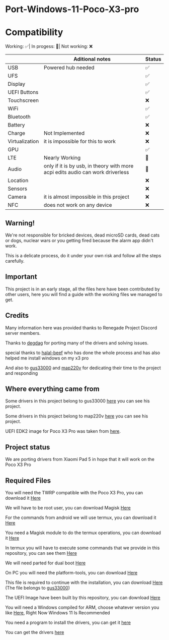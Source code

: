# Port-Windows-11-Poco-X3-pro 

# Compatibility

Working: ✅|
In progess: 🔶️|
Not working: ❌

|| Aditional notes | Status |
|---------------|------------------------|--------------------------|
| USB | Powered hub needed | ✅|
| UFS |  | ✅|
| Display | | ✅|
| UEFI Buttons |  | ✅|
| Touchscreen | | ❌|
| WiFi | | ✅|
| Bluetooth | | ✅|
| Battery |  | ❌|
| Charge | Not Implemented | ❌|
| Virtualization | it is impossible for this to work | ❌|
| GPU | | ✅|
| LTE | Nearly Working | 🔶️|
| Audio | only if it is by usb, in theory with more acpi edits audio can work driverless| 🔶️|
| Location |  | ❌|
| Sensors |  | ❌|
| Camera | it is almost impossible in this project | ❌|
| NFC | does not work on any device | ❌|

## Warning!
We're not responsible for bricked devices, dead microSD cards, dead cats or dogs, nuclear wars or you getting fired because the alarm app didn't work.

This is a delicate process, do it under your own risk and follow all the steps carefully.

## Important

This project is in an early stage, all the files here have been contributed by other users, here you will find a guide with the working files we managed to get.


## Credits

Many information here was provided thanks to Renegade Project Discord server members.

Thanks to [degdag](https://GitHub.com/degdag) for porting many of the drivers and solving issues.

special thanks to [halal-beef](https://github.com/halal-beef) who has done the whole process and has also helped me install windows on my x3 pro 

And also to [gus33000](https://GitHub.com/gus33000) and [map220v](https://GitHub.com/map220v) for dedicating their time to the project and responding

## Where everything came from

Some drivers in this project belong to gus33000 [here](https://github.com/WOA-Project/SurfaceDuo-Drivers) you can see his project.

Some drivers in this project belong to map220v [here](https://github.com/map220v/MiPad5-Drivers) you can see his project.

UEFI EDK2 image for Poco X3 Pro was taken from [here](https://github.com/halal-beef/MU-sm8150pkg).

## Project status

We are porting drivers from Xiaomi Pad 5 in hope that it will work on the Poco X3 Pro

## Required Files

You will need the TWRP compatible with the Poco X3 Pro, you can download it [Here](https://twrp.me/xiaomi/xiaomipocox3pro.html)

We will have to be root user, you can download Magisk [Here](https://github.com/topjohnwu/Magisk)

For the commands from android we will use termux, you can download it [Here](https://play.google.com/store/apps/details?id=com.termux&hl=es_419&gl=US)

You need a Magisk module to do the termux operations, you can download it [Here](https://github.com/evdenis/disk)

In termux you will have to execute some commands that we provide in this repository, you can see them [Here](https://github.com/Icesito68/Port-Windows-11-Poco-X3-pro/tree/main/commands/termux)

We will need parted for dual boot [Here](https://drive.google.com/file/d/1e8kDC2fylkvJuHimlViHOuHyk8xljr6p/view)

On PC you will need the platform-tools, you can download [Here](https://developer.android.com/studio/releases/platform-tools)

This file is required to continue with the installation, you can download [Here](https://www.mediafire.com/file/bvibrl34nawl2wg/msc.sh/file) (The file belongs to [gus33000](https://GitHub.com/gus33000))

The UEFI Image have been built by this repository, you can download [Here](https://github.com/Icesito68/Port-Windows-11-Poco-X3-pro/tree/main/Uefi)

You will need a Windows compiled for ARM, choose whatever version you like [Here](https://uupdump.net/), Right Now Windows 11 Is Recommended

You need a program to install the drivers, you can get it [here](https://github.com/WOA-Project/DriverUpdater/releases/)

You can get the drivers [here](https://github.com/halal-beef/Vayu-Drivers)
